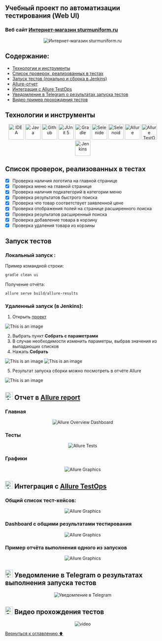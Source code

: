 ## Учебный проект по автоматизации тестирования (Web UI)

### Веб сайт <a target="_blank" href="https://sturmuniform.ru/">Интернет-магазин sturmuniform.ru</a>

<p align="center">
<img title="Интернет-магазин sturmuniform.ru" name="logo" src="images/screens/logo.png">
</p>

## Содержание:

- <a href="#tools">Технологии и инструменты</a>
- <a href="#cases">Список проверок, реализованных в тестах</a>
- <a href="#launch">Запуск тестов (локально и сборка в Jenkins)</a>
- <a href="#allure">Allure-отчет</a>
- <a href="#allure-testops">Интеграция с Allure TestOps</a>
- <a href="#telegram">Уведомление в Telegram о результатах запуска тестов</a>
- <a href="#video">Видео пример прохождения тестов</a>

<a id="tools"></a>
## Технологии и инструменты

<p align="center">
<a href="https://www.jetbrains.com/idea/"><img src="images/logo/Idea.svg" width="50" height="50"  alt="IDEA"/></a>
<a href="https://www.java.com/"><img src="images/logo/Java.svg" width="50" height="50"  alt="Java"/></a>
<a href="https://github.com/"><img src="images/logo/GitHub.svg" width="50" height="50"  alt="Github"/></a>
<a href="https://junit.org/junit5/"><img src="images/logo/Junit5.svg" width="50" height="50"  alt="JUnit 5"/></a>
<a href="https://gradle.org/"><img src="images/logo/Gradle.svg" width="50" height="50"  alt="Gradle"/></a>
<a href="https://selenide.org/"><img src="images/logo/Selenide.svg" width="50" height="50"  alt="Selenide"/></a>
<a href="https://aerokube.com/selenoid/"><img src="images/logo/Selenoid.svg" width="50" height="50"  alt="Selenoid"/></a>
<a href="https://github.com/allure-framework/allure2"><img src="images/logo/Allure.svg" width="50" height="50"  alt="Allure"/></a>
<a href="https://qameta.io/"><img src="images/logo/Allure_TO.svg" width="50" height="50"  alt="Allure TestOps"/></a>
<a href="https://www.jenkins.io/"><img src="images/logo/Jenkins.svg" width="50" height="50"  alt="Jenkins"/></a>
</p>

<a id="cases"></a>
## Список проверок, реализованных в тестах

- [x] Проверка наличия логотипа на главной странице
- [x] Проверка меню на главной странице
- [x] Проверка наличия подкатегорий в категории меню
- [x] Проверка результатов быстрого поиска
- [x] Проверка что товар соответствует заявленной цене
- [x] Проверка отображения полей на странице расширенного поиска
- [x] Проверка результатов расширенный поиска
- [x] Проверка добавление товара в корзину
- [x] Проверка удаления товара из корзины

<a id="launch"></a>
## Запуск тестов

###  Локальный запуск :
Пример командной строки:
```bash
gradle clean ui
```
Получение отчёта:
```bash
allure serve build/allure-results
```

###  Удаленный запуск (в Jenkins):
1. Открыть <a target="_blank" href="https://jenkins.autotests.cloud/job/C16-antonpimnev-diplom-ui/">проект</a>

![This is an image](/images/screens/Jenkins1.png)

2. Выбрать пункт **Собрать с параметрами**
3. В случае необходимости изменить параметры, выбрав значения из выпадающих списков
4. Нажать **Собрать**

![This is an image](/images/screens/Jenkins2.png)
![This is an image](/images/screens/Jenkins3.png)

5. Результат запуска сборки можно посмотреть в отчёте Allure

![This is an image](/images/screens/Jenkins4.png)

<a id="allure"></a>
## <img src="images/logo/Allure.svg" width="25" height="25"  alt="Allure"/></a> Отчет в <a target="_blank" href="https://jenkins.autotests.cloud/job/C16-antonpimnev-diplom-ui/2/allure/">Allure report</a>

###  Главная

<p align="center">
<img title="Allure Overview Dashboard" src="images/screens/Allure_Report1.png">
</p>

###  Тесты

<p align="center">
<img title="Allure Tests" src="images/screens/Allure_Report2.png">
</p>

###  Графики

<p align="center">
<img title="Allure Graphics" src="images/screens/Allure_Report3.png">
</p>

<a id="allure-testops"></a>
## <img src="images/logo/Allure_TO.svg" width="25" height="25"  alt="Allure"/></a> Интеграция с <a target="_blank" href="https://allure.autotests.cloud/launch/20028">Allure TestOps</a>
### Общий список тест-кейсов:
<p align="center">
<img title="Allure Graphics" src="images/screens/Allure_TestOps-TC.png">
</p>

### Dashboard с общими результатами тестирования
<p align="center">
<img title="Allure Graphics" src="images/screens/Allure_TestOps-Dashboard.png">
</p>

### Пример отчёта выполнения одного из запусков
<p align="center">
<img title="Allure Graphics" src="images/screens/Allure_TestOps-Launch.png">
</p>

<a id="telegram"></a>
## <img src="images/logo/Telegram.svg" width="25" height="25"  alt="Allure"/></a> Уведомление в Telegram о результатах выполнения запуска тестов

<p align="center">
<img title="Уведомление в Telegram" src="images/screens/TelegramNotification.png" >
</p>

<a id="video"></a>
## <img src="images/logo/Selenoid.svg" width="25" height="25"  alt="Selenoid"/></a> Видео прохождения тестов
<p align="center">
<img src="/images/video/videoUItests.gif" alt="video"/></a>
</p>

[Вернуться к оглавлению ⬆](#logo)

